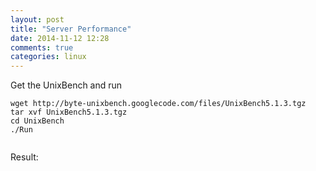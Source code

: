 ```yaml
---
layout: post
title: "Server Performance"
date: 2014-11-12 12:28
comments: true
categories: linux
---
```

Get the UnixBench and run

```
wget http://byte-unixbench.googlecode.com/files/UnixBench5.1.3.tgz
tar xvf UnixBench5.1.3.tgz 
cd UnixBench
./Run


```
Result:     

